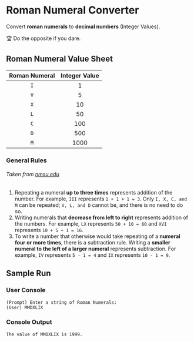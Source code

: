 # Roman Numeral Converter
Convert **roman numerals** to **decimal numbers** (Integer Values).

🏆 Do the opposite if you dare.

## Roman Numeral Value Sheet
| Roman Numeral | Integer Value |
| :---: | :---: |
| `I` | 1 |
| `V` | 5 |
| `X` | 10 |
| `L` | 50 |
| `C` | 100 |
| `D` | 500 |
| `M` | 1000 |

### General Rules
###### Taken from [nmsu.edu](https://www.math.nmsu.edu/~pmorandi/math111f01/RomanNumerals.html)
1. Repeating a numeral **up to three times** represents addition of the number. For example, `III` represents `1 + 1 + 1 = 3`. Only `I, X, C, and M` can be repeated; `V, L, and D` cannot be, and there is no need to do so.
2. Writing numerals that **decrease from left to right** represents addition of the numbers. For example, `LX` represents `50 + 10 = 60` and `XVI` represents `10 + 5 + 1 = 16`.
3. To write a number that otherwise would take repeating of a **numeral four or more times**, there is a subtraction rule. Writing a **smaller numeral to the left of a larger numeral** represents subtraction. For example, `IV` represents `5 - 1 = 4` and `IX` represents `10 - 1 = 9`.

## Sample Run
### User Console
```
(Prompt) Enter a string of Roman Numerals:
(User) MMDXLIX
```

### Console Output
```
The value of MMDXLIX is 1999.
```

